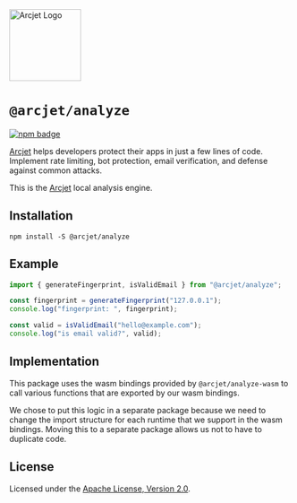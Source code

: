 <a href="https://arcjet.com" target="_arcjet-home">
  <picture>
    <source media="(prefers-color-scheme: dark)" srcset="https://arcjet.com/logo/arcjet-dark-lockup-voyage-horizontal.svg">
    <img src="https://arcjet.com/logo/arcjet-light-lockup-voyage-horizontal.svg" alt="Arcjet Logo" height="128" width="auto">
  </picture>
</a>

# `@arcjet/analyze`

<p>
  <a href="https://www.npmjs.com/package/@arcjet/analyze">
    <picture>
      <source media="(prefers-color-scheme: dark)" srcset="https://img.shields.io/npm/v/%40arcjet%2Fanalyze?style=flat-square&label=%E2%9C%A6Aj&labelColor=000000&color=5C5866">
      <img alt="npm badge" src="https://img.shields.io/npm/v/%40arcjet%2Fanalyze?style=flat-square&label=%E2%9C%A6Aj&labelColor=ECE6F0&color=ECE6F0">
    </picture>
  </a>
</p>

[Arcjet][arcjet] helps developers protect their apps in just a few lines of
code. Implement rate limiting, bot protection, email verification, and defense
against common attacks.

This is the [Arcjet][arcjet] local analysis engine.

## Installation

```shell
npm install -S @arcjet/analyze
```

## Example

```ts
import { generateFingerprint, isValidEmail } from "@arcjet/analyze";

const fingerprint = generateFingerprint("127.0.0.1");
console.log("fingerprint: ", fingerprint);

const valid = isValidEmail("hello@example.com");
console.log("is email valid?", valid);
```

## Implementation

This package uses the wasm bindings provided by `@arcjet/analyze-wasm` to
call various functions that are exported by our wasm bindings.

We chose to put this logic in a separate package because we need to change the
import structure for each runtime that we support in the wasm bindings. Moving
this to a separate package allows us not to have to duplicate code.

## License

Licensed under the [Apache License, Version 2.0][apache-license].

[arcjet]: https://arcjet.com
[mdn-data-url]: https://developer.mozilla.org/en-US/docs/Web/HTTP/Basics_of_HTTP/Data_URLs
[wasm-base64-blog]: https://blobfolio.com/2019/better-binary-batter-mixing-base64-and-uint8array/
[apache-license]: http://www.apache.org/licenses/LICENSE-2.0
